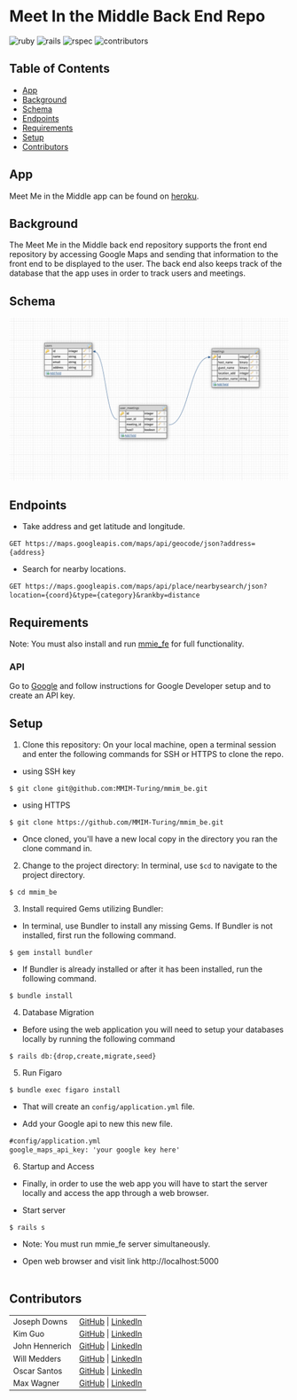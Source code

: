 # Meet In the Middle Back End Repo

![ruby](https://img.shields.io/badge/Ruby-2.7.4-red)
![rails](https://img.shields.io/badge/Rails-5.2.8-red)
![rspec](https://img.shields.io/badge/RSpec-3.11.0-green)
![contributors](https://img.shields.io/badge/Contributors-6-yellow)

## Table of Contents
- [App](#app)
- [Background](#background)
- [Schema](#schema)
- [Endpoints](#endpoints)
- [Requirements](#requirements)
- [Setup](#setup)
- [Contributors](#contributors)

## App

Meet Me in the Middle app can be found on [heroku](https://mmim.herokuapp.com/).

## Background

The Meet Me in the Middle back end repository supports the front end repository by accessing Google Maps and sending that information to the front end to be displayed to the user. The back end also keeps track of the database that the app uses in order to track users and meetings.

## Schema

![schema](./img/schema.png)

## Endpoints

- Take address and get latitude and longitude.
```shell
GET https://maps.googleapis.com/maps/api/geocode/json?address={address}
```

- Search for nearby locations.
```shell
GET https://maps.googleapis.com/maps/api/place/nearbysearch/json?location={coord}&type={category}&rankby=distance
```

## Requirements

Note: You must also install and run [mmie_fe](https://github.com/MMIM-Turing/mmim_fe) for full functionality.

### API
Go to [Google](https://developers.google.com) and follow instructions for Google Developer setup and to create an API key.

## Setup
1. Clone this repository: On your local machine, open a terminal session and enter the following commands for SSH or HTTPS to clone the repo.

- using SSH key <br>
```shell
$ git clone git@github.com:MMIM-Turing/mmim_be.git
```

- using HTTPS <br>
```shell
$ git clone https://github.com/MMIM-Turing/mmim_be.git
```

- Once cloned, you'll have a new local copy in the directory you ran the clone command in.

2. Change to the project directory: In terminal, use `$cd` to navigate to the project directory.
```shell
$ cd mmim_be
```

3. Install required Gems utilizing Bundler: <br>
- In terminal, use Bundler to install any missing Gems. If Bundler is not installed, first run the following command.
```shell
$ gem install bundler
```

- If Bundler is already installed or after it has been installed, run the following command.
```shell
$ bundle install
```

4. Database Migration<br>
- Before using the web application you will need to setup your databases locally by running the following command
```shell
$ rails db:{drop,create,migrate,seed}
```
5. Run Figaro
```shell
$ bundle exec figaro install
```
- That will create an `config/application.yml` file.

- Add your Google api to new this new file.
```shell
#config/application.yml
google_maps_api_key: 'your google key here'
```

6. Startup and Access<br>
- Finally, in order to use the web app you will have to start the server locally and access the app through a web browser.

- Start server
```shell
$ rails s
```
- Note: You must run mmie_fe server simultaneously.

- Open web browser and visit link
    http://localhost:5000 <br><br>


## Contributors
|  | |
| --- | --- |
| Joseph Downs | [GitHub](https://github.com/josephdowns) &#124; [LinkedIn](https://www.linkedin.com/in/josdowns/) |
| Kim Guo | [GitHub](https://github.com/kg-byte) &#124; [LinkedIn](https://www.linkedin.com/in/kim-guo-5331b4158/) |
| John Hennerich |[GitHub](https://github.com/jhennerich) &#124; [LinkedIn](https://www.linkedin.com/in/john-hennerich/) |
| Will Medders | [GitHub](https://github.com/wmedders21) &#124; [LinkedIn](https://www.linkedin.com/in/will-medders-781a80232/) |
| Oscar Santos | [GitHub](https://github.com/Oscar-Santos) &#124; [LinkedIn](https://www.linkedin.com/in/oscar-santos-perez/) |
|Max Wagner | [GitHub](https://github.com/MWagner3) &#124; [LinkedIn](https://www.linkedin.com/in/maximilian-wagner3350/)|
